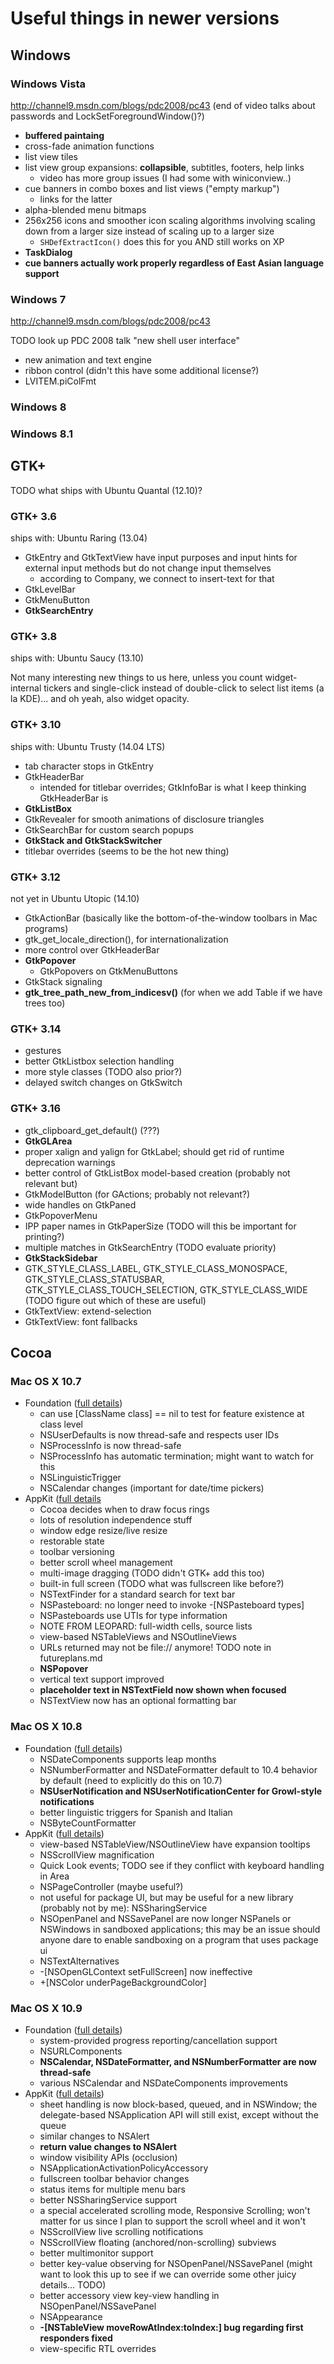 # Useful things in newer versions

## Windows
### Windows Vista
http://channel9.msdn.com/blogs/pdc2008/pc43 (end of video talks about passwords and LockSetForegroundWindow()?)

- **buffered paintaing**
- cross-fade animation functions
- list view tiles
- list view group expansions: **collapsible**, subtitles, footers, help links
	- video has more group issues (I had some with winiconview..)
- cue banners in combo boxes and list views ("empty markup")
	- links for the latter
- alpha-blended menu bitmaps
- 256x256 icons and smoother icon scaling algorithms involving scaling down from a larger size instead of scaling up to a larger size
	- `SHDefExtractIcon()` does this for you AND still works on XP
- **TaskDialog**
- **cue banners actually work properly regardless of East Asian language support**

### Windows 7
http://channel9.msdn.com/blogs/pdc2008/pc43

TODO look up PDC 2008 talk "new shell user interface"

- new animation and text engine
- ribbon control (didn't this have some additional license?)
- LVITEM.piColFmt

### Windows 8

### Windows 8.1

## GTK+
TODO what ships with Ubuntu Quantal (12.10)?

### GTK+ 3.6
ships with: Ubuntu Raring (13.04)

- GtkEntry and GtkTextView have input purposes and input hints for external input methods but do not change input themselves
	- according to Company, we connect to insert-text for that
- GtkLevelBar
- GtkMenuButton
- **GtkSearchEntry**

### GTK+ 3.8
ships with: Ubuntu Saucy (13.10)

Not many interesting new things to us here, unless you count widget-internal tickers and single-click instead of double-click to select list items (a la KDE)... and oh yeah, also widget opacity.

### GTK+ 3.10
ships with: Ubuntu Trusty (14.04 LTS)

- tab character stops in GtkEntry
- GtkHeaderBar
	- intended for titlebar overrides; GtkInfoBar is what I keep thinking GtkHeaderBar is
- **GtkListBox**
- GtkRevealer for smooth animations of disclosure triangles
- GtkSearchBar for custom search popups
- **GtkStack and GtkStackSwitcher**
- titlebar overrides (seems to be the hot new thing)

### GTK+ 3.12
not yet in Ubuntu Utopic (14.10)

- GtkActionBar (basically like the bottom-of-the-window toolbars in Mac programs)
- gtk_get_locale_direction(), for internationalization
- more control over GtkHeaderBar
- **GtkPopover**
	- GtkPopovers on GtkMenuButtons
- GtkStack signaling
- **gtk_tree_path_new_from_indicesv()** (for when we add Table if we have trees too)

### GTK+ 3.14

- gestures
- better GtkListbox selection handling
- more style classes (TODO also prior?)
- delayed switch changes on GtkSwitch

### GTK+ 3.16

- gtk_clipboard_get_default() (???)
- **GtkGLArea**
- proper xalign and yalign for GtkLabel; should get rid of runtime deprecation warnings
- better control of GtkListBox model-based creation (probably not relevant but)
- GtkModelButton (for GActions; probably not relevant?)
- wide handles on GtkPaned
- GtkPopoverMenu
- IPP paper names in GtkPaperSize (TODO will this be important for printing?)
- multiple matches in GtkSearchEntry (TODO evaluate priority)
- **GtkStackSidebar**
-  GTK_STYLE_CLASS_LABEL, GTK_STYLE_CLASS_MONOSPACE, GTK_STYLE_CLASS_STATUSBAR, GTK_STYLE_CLASS_TOUCH_SELECTION, GTK_STYLE_CLASS_WIDE (TODO figure out which of these are useful)
- GtkTextView: extend-selection
- GtkTextView: font fallbacks

## Cocoa
### Mac OS X 10.7

- Foundation ([full details](https://developer.apple.com/library/mac/releasenotes/Foundation/RN-FoundationOlderNotes/#//apple_ref/doc/uid/TP40008080-TRANSLATED_CHAPTER_965-TRANSLATED_DEST_0))
	- can use [ClassName class] == nil to test for feature existence at class level
	- NSUserDefaults is now thread-safe and respects user IDs
	- NSProcessInfo is now thread-safe
	- NSProcessInfo has automatic termination; might want to watch for this
	- NSLinguisticTrigger
	- NSCalendar changes (important for date/time pickers)
- AppKit ([full details](https://developer.apple.com/library/mac/releasenotes/AppKit/RN-AppKitOlderNotes/#X10_7Notes)
	- Cocoa decides when to draw focus rings
	- lots of resolution independence stuff
	- window edge resize/live resize
	- restorable state
	- toolbar versioning
	- better scroll wheel management
	- multi-image dragging (TODO didn't GTK+ add this too)
	- built-in full screen (TODO what was fullscreen like before?)
	- NSTextFinder for a standard search for text bar
	- NSPasteboard: no longer need to invoke -[NSPasteboard types]
	- NSPasteboards use UTIs for type information
	- NOTE FROM LEOPARD: full-width cells, source lists
	- view-based NSTableViews and NSOutlineViews
	- URLs returned may not be file:// anymore! TODO note in futureplans.md
	- **NSPopover**
	- vertical text support improved
	- **placeholder text in NSTextField now shown when focused**
	- NSTextView now has an optional formatting bar

### Mac OS X 10.8

- Foundation ([full details](https://developer.apple.com/library/mac/releasenotes/Foundation/RN-FoundationOlderNotes/#//apple_ref/doc/uid/TP40008080-TRANSLATED_CHAPTER_965-TRANSLATED_DEST_999B))
	- NSDateComponents supports leap months
	- NSNumberFormatter and NSDateFormatter default to 10.4 behavior by default (need to explicitly do this on 10.7)
	- **NSUserNotification and NSUserNotificationCenter for Growl-style notifications**
	- better linguistic triggers for Spanish and Italian
	- NSByteCountFormatter
- AppKit ([full details](https://developer.apple.com/library/mac/releasenotes/AppKit/RN-AppKitOlderNotes/#X10_8Notes))
	- view-based NSTableView/NSOutlineView have expansion tooltips
	- NSScrollView magnification
	- Quick Look events; TODO see if they conflict with keyboard handling in Area
	- NSPageController (maybe useful?)
	- not useful for package UI, but may be useful for a new library (probably not by me): NSSharingService
	- NSOpenPanel and NSSavePanel are now longer NSPanels or NSWindows in sandboxed applications; this may be an issue should anyone dare to enable sandboxing on a program that uses package ui
	- NSTextAlternatives
	- -[NSOpenGLContext setFullScreen] now ineffective
	- +[NSColor underPageBackgroundColor]

### Mac OS X 10.9

- Foundation ([full details](https://developer.apple.com/library/mac/releasenotes/Foundation/RN-Foundation/))
	- system-provided progress reporting/cancellation support
	- NSURLComponents
	- **NSCalendar, NSDateFormatter, and NSNumberFormatter are now thread-safe**
	- various NSCalendar and NSDateComponents improvements
- AppKit ([full details](https://developer.apple.com/library/mac/releasenotes/AppKit/RN-AppKit/))
	- sheet handling is now block-based, queued, and in NSWindow; the delegate-based NSApplication API will still exist, except without the queue
	- similar changes to NSAlert
	- **return value changes to NSAlert**
	- window visibility APIs (occlusion)
	- NSApplicationActivationPolicyAccessory
	- fullscreen toolbar behavior changes
	- status items for multiple menu bars
	- better NSSharingService support
	- a special accelerated scrolling mode, Responsive Scrolling; won't matter for us since I plan to support the scroll wheel and it won't
	- NSScrollView live scrolling notifications
	- NSScrollView floating (anchored/non-scrolling) subviews
	- better multimonitor support
	- better key-value observing for NSOpenPanel/NSSavePanel (might want to look this up to see if we can override some other juicy details... TODO)
	- better accessory view key-view handling in NSOpenPanel/NSSavePanel
	- NSAppearance
	- **-[NSTableView moveRowAtIndex:toIndex:] bug regarding first responders fixed**
	- view-specific RTL overrides
